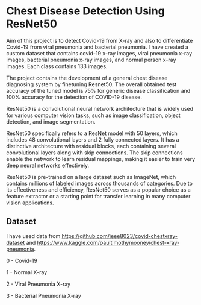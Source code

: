 # Chest Disease Detection Using ResNet50

Aim of this project is to detect Covid-19 from X-ray and also to differentiate Covid-19 from viral pneumonia and bacterial pneumonia. I have created a custom dataset that contains covid-19 x-ray images, viral pneumonia x-ray images, bacterial pneumonia x-ray images, and normal person x-ray images. Each class contains 133 images.

The project contains the development of a general chest disease diagnosing system by finetuning Resnet50. The overall obtained test accuracy of the tuned model is 75% for generic disease classification and 100% accuracy for the detection of COVID-19 disease.

ResNet50 is a convolutional neural network architecture that is widely used for various computer vision tasks, such as image classification, object detection, and image segmentation. 

ResNet50 specifically refers to a ResNet model with 50 layers, which includes 48 convolutional layers and 2 fully connected layers. It has a distinctive architecture with residual blocks, each containing several convolutional layers along with skip connections. The skip connections enable the network to learn residual mappings, making it easier to train very deep neural networks effectively.

ResNet50 is pre-trained on a large dataset such as ImageNet, which contains millions of labeled images across thousands of categories. Due to its effectiveness and efficiency, ResNet50 serves as a popular choice as a feature extractor or a starting point for transfer learning in many computer vision applications.


## Dataset

I have used data from https://github.com/ieee8023/covid-chestxray-dataset and https://www.kaggle.com/paultimothymooney/chest-xray-pneumonia. 

0 - Covid-19

1 - Normal X-ray

2 - Viral Pneumonia X-ray

3 - Bacterial Pneumonia X-ray
